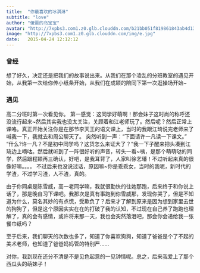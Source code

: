 ```yaml
---
title:  "你最喜欢的冰淇淋"
subtitle: "love"
author: "傻蛋的乌宝宝"
avatar: "http://7xpbs3.com1.z0.glb.clouddn.com/b21bb051f819861843ab4d134aed2e738ad4e6bd.jpg"
image: "http://7xpbs3.com1.z0.glb.clouddn.com/img/e.jpg"
date:   2015-04-24 12:12:12
---
```


### 曾经
想了好久，决定还是把我们的故事说出来。从我们在那个凌乱的分班教室的遇见开始，从我第一次给你传小纸条开始，从我们在成颖的陪同下第一次逛操场开始~


### 遇见
高二分班时第一次看见你。
第一感觉：这同学好萌啊！那会妹子这时尚的称呼还没流行起来~然后其实我也没太关注，关顾着和江老师玩了。然后呢？然后正常上课咯。真正开始关注你是在那节李天王的语文课上，当时的我跟江琦说完老师来了喊我一下，我就去和周公聊天了。
突然听到一声：“下面请许一凡读一下课文。”
“什么?许一凡？不是初中同学吗？这货怎么来证大了？”我一下子醒来把头凑到江琦边上嘀咕。然后就听到了一阵很好听的声音，转头一看~咦，是那个萌萌哒的同学，然后跟程颖再三确认，好吧，是我耳背了，人家叫徐艺璠！不过听起来真的很像好嘛。。。。
不过后来也没说过话，原因嘛~你是乖乖女，当时的我呢，新时代的学渣，不过学习渣，人不渣，真的。

由于你同桌是陈雪威，高一老同学嘛，我就很勤快的往她那跑，后来终于和你说上话了，那是晚自习下课吧。我那次是真有事跑到你雪威那，发现你哭了，但是不知道为什么，莫名其妙的有点慌，受欺负了？后来才了解到原来是因为想到家里去世的狗狗了，但是这个原因实实在在的打破了我的认知，不过现在自己养了跑跑也理解了，真的会有感情，或许将来那一天，我也会突然落泪吧，那会你会递给我一张餐巾纸吗？

至于后来，我们聊天的次数也多了，知道了你喜欢狗狗，知道了爸爸是个了不起的美术老师，也知道了爸爸妈妈管的特别严......

对你，我到现在还分不清是不是见色起意的一见钟情呢。总之，后来我爱上了那个西瓜头的萌妹子！